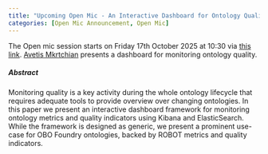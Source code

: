 ```yaml
---
title: "Upcoming Open Mic - An Interactive Dashboard for Ontology Quality Monitoring"
categories: [Open Mic Announcement, Open Mic]
---
```


The Open mic session starts on Friday 17th October 2025 at 10:30 via [this link](https://meet.jit.si/open-mic-kbss). [Avetis Mkrtchian](https://fel.cvut.cz/cs/fakulta/lide/36171-avetis-mkrtchian) presents a dashboard for monitoring ontology quality.


##### Abstract

Monitoring quality is a key activity during the whole ontology lifecycle that requires adequate tools to provide overview over changing ontologies. In this paper we present an interactive dashboard framework for monitoring ontology metrics and quality indicators using Kibana and ElasticSearch. While the framework is designed as generic, we present a prominent use-case for OBO Foundry ontologies, backed by ROBOT metrics and quality indicators.